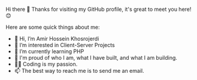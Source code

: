 Hi there 👋
Thanks for visiting my GitHub profile, it's great to meet you here! 😊

Here are some quick things about me:

- 👋 Hi, I’m Amir Hossein Khosrojerdi
- 👀 I’m interested in Client-Server Projects
- 🌱 I’m currently learning PHP 
- 🧸 I'm proud of who I am, what I have built, and what I am building.
- 🧑‍💻 Coding is my passion.
- 📫 The best way to reach me is to send me an email.

<!---
MrKhosrojerdi/MrKhosrojerdi is a ✨ special ✨ repository because its `README.md` (this file) appears on your GitHub profile.
You can click the Preview link to take a look at your changes.
--->
